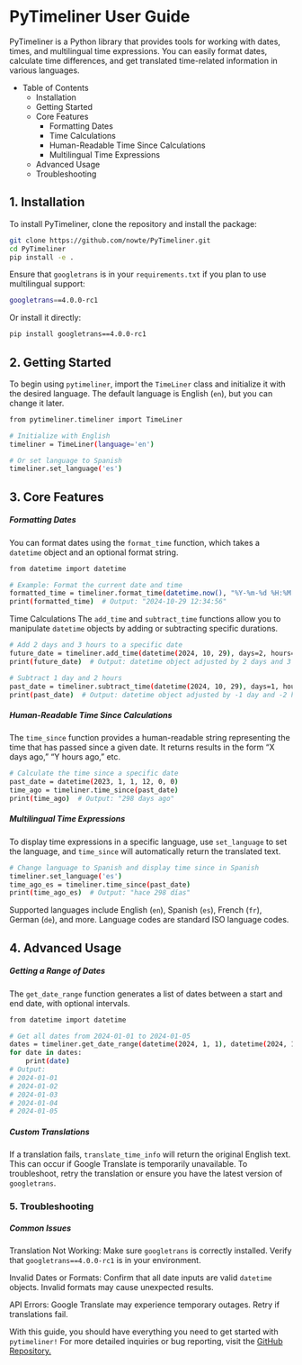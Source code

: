 # PyTimeliner User Guide
PyTimeliner is a Python library that provides tools for working with dates, times, and multilingual time expressions. You can easily format dates, calculate time differences, and get translated time-related information in various languages.

- Table of Contents
  - Installation
  - Getting Started
  - Core Features
    - Formatting Dates
    - Time Calculations
    - Human-Readable Time Since Calculations
    - Multilingual Time Expressions
  - Advanced Usage
  - Troubleshooting
## 1. Installation
To install PyTimeliner, clone the repository and install the package:
```bash
git clone https://github.com/nowte/PyTimeliner.git
cd PyTimeliner
pip install -e .
```

Ensure that `googletrans` is in your `requirements.txt` if you plan to use multilingual support:
```bash
googletrans==4.0.0-rc1
```

Or install it directly:

```bash
pip install googletrans==4.0.0-rc1
```

## 2. Getting Started
To begin using `pytimeliner`, import the `TimeLiner` class and initialize it with the desired language. The default language is English (`en`), but you can change it later.
```bash
from pytimeliner.timeliner import TimeLiner

# Initialize with English
timeliner = TimeLiner(language='en')

# Or set language to Spanish
timeliner.set_language('es')
```

## 3. Core Features
##### Formatting Dates
You can format dates using the `format_time` function, which takes a `datetime` object and an optional format string.

```bash
from datetime import datetime

# Example: Format the current date and time
formatted_time = timeliner.format_time(datetime.now(), "%Y-%m-%d %H:%M:%S")
print(formatted_time)  # Output: "2024-10-29 12:34:56"
```

Time Calculations
The `add_time` and `subtract_time` functions allow you to manipulate `datetime` objects by adding or subtracting specific durations.

```bash
# Add 2 days and 3 hours to a specific date
future_date = timeliner.add_time(datetime(2024, 10, 29), days=2, hours=3)
print(future_date)  # Output: datetime object adjusted by 2 days and 3 hours

# Subtract 1 day and 2 hours
past_date = timeliner.subtract_time(datetime(2024, 10, 29), days=1, hours=2)
print(past_date)  # Output: datetime object adjusted by -1 day and -2 hours
```

#####  Human-Readable Time Since Calculations
The `time_since` function provides a human-readable string representing the time that has passed since a given date. It returns results in the form “X days ago,” “Y hours ago,” etc.
```bash
# Calculate the time since a specific date
past_date = datetime(2023, 1, 1, 12, 0, 0)
time_ago = timeliner.time_since(past_date)
print(time_ago)  # Output: "298 days ago"
```

##### Multilingual Time Expressions
To display time expressions in a specific language, use `set_language` to set the language, and `time_since` will automatically return the translated text.
```bash
# Change language to Spanish and display time since in Spanish
timeliner.set_language('es')
time_ago_es = timeliner.time_since(past_date)
print(time_ago_es)  # Output: "hace 298 días"
```
Supported languages include English (`en`), Spanish (`es`), French (`fr`), German (`de`), and more. Language codes are standard ISO language codes.

## 4. Advanced Usage
##### Getting a Range of Dates
The `get_date_range` function generates a list of dates between a start and end date, with optional intervals.
```bash
from datetime import datetime

# Get all dates from 2024-01-01 to 2024-01-05
dates = timeliner.get_date_range(datetime(2024, 1, 1), datetime(2024, 1, 5))
for date in dates:
    print(date)
# Output: 
# 2024-01-01
# 2024-01-02
# 2024-01-03
# 2024-01-04
# 2024-01-05
```
##### Custom Translations
If a translation fails, `translate_time_info` will return the original English text. This can occur if Google Translate is temporarily unavailable. To troubleshoot, retry the translation or ensure you have the latest version of `googletrans`.

### 5. Troubleshooting
##### Common Issues
Translation Not Working: Make sure `googletrans` is correctly installed. Verify that `googletrans==4.0.0-rc1` is in your environment.

Invalid Dates or Formats: Confirm that all date inputs are valid `datetime` objects. Invalid formats may cause unexpected results.

API Errors: Google Translate may experience temporary outages. Retry if translations fail.

With this guide, you should have everything you need to get started with `pytimeliner!` For more detailed inquiries or bug reporting, visit the [GitHub Repository.](https://www.github.com/nowte/PyTimeliner)